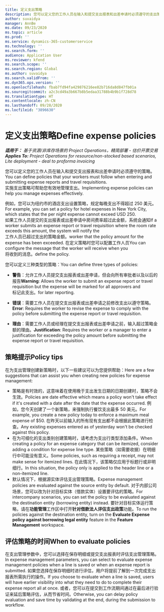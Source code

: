 ```yaml
---
title: 定义支出策略
description: 您可以定义您的工作人员在输入和提交支出报表和出差申请时必须遵守的支出策略。
author: suvaidya
manager: AnnBe
ms.date: 09/23/2020
ms.topic: article
ms.prod: ''
ms.service: dynamics-365-customerservice
ms.technology: ''
ms.search.form: ''
audience: Application User
ms.reviewer: kfend
ms.search.scope: ''
ms.search.region: Global
ms.author: suvaidya
ms.search.validFrom: ''
ms.dyn365.ops.version: ''
ms.openlocfilehash: fbab7fd94fa429876216ee82b716da8d847fb01a
ms.sourcegitcommit: a2c3cd49a3b667b8b5edaa31788b4b9b1f728d78
ms.translationtype: HT
ms.contentlocale: zh-CN
ms.lasthandoff: 09/28/2020
ms.locfileid: "3896630"
---
```

# <a name="define-expense-policies"></a><span data-ttu-id="90f80-103">定义支出策略</span><span class="sxs-lookup"><span data-stu-id="90f80-103">Define expense policies</span></span>

<span data-ttu-id="90f80-104">_**适用于：** 基于资源/非库存场景的 Project Operations，精简部署 - 估价开票交易_</span><span class="sxs-lookup"><span data-stu-id="90f80-104">_**Applies To:** Project Operations for resource/non-stocked based scenarios, Lite deployment - deal to proforma invoicing_</span></span>

<span data-ttu-id="90f80-105">您可以定义您的工作人员在输入和提交支出报表和出差申请时必须遵守的策略。</span><span class="sxs-lookup"><span data-stu-id="90f80-105">You can define policies that your workers must follow when entering and submitting expense reports and travel requisitions.</span></span>         
<span data-ttu-id="90f80-106">实施支出策略可帮助您有效地管理支出。</span><span class="sxs-lookup"><span data-stu-id="90f80-106">Implementing expense policies can help you manage expenses effectively.</span></span>         

<span data-ttu-id="90f80-107">例如，您可以为纽约市的酒店支出设置策略，规定每晚支出不得超过 250 美元。</span><span class="sxs-lookup"><span data-stu-id="90f80-107">For example, you can set a policy for hotel expenses in New York City, which states that the per night expense cannot exceed USD 250.</span></span>       
<span data-ttu-id="90f80-108">如果工作人员提交的支出报表或出差申请中房间费率超过此金额，系统会通知</span><span class="sxs-lookup"><span data-stu-id="90f80-108">If a worker submits an expense report or travel requisition where the room rate exceeds this amount, the system will notify the</span></span>         
<span data-ttu-id="90f80-109">工作人员已超过支出的策略金额。</span><span class="sxs-lookup"><span data-stu-id="90f80-109">worker that the policy amount for the expense has been exceeded.</span></span> <span data-ttu-id="90f80-110">在定义策略时您可以配置工作人员</span><span class="sxs-lookup"><span data-stu-id="90f80-110">You can configure the message that the worker will receive when you</span></span>        
<span data-ttu-id="90f80-111">将收到的消息。</span><span class="sxs-lookup"><span data-stu-id="90f80-111">define the policy.</span></span>      
        
<span data-ttu-id="90f80-112">您可以定义三种类型的策略：</span><span class="sxs-lookup"><span data-stu-id="90f80-112">You can define three types of policies:</span></span>         
        
- <span data-ttu-id="90f80-113">**警告**：允许工作人员提交支出报表或出差申请，但会向所有审批者以及以后的报告</span><span class="sxs-lookup"><span data-stu-id="90f80-113">**Warning**: Allows the worker to submit an expense report or travel requisition but the expense will be marked for all approvers and</span></span>         
  <span data-ttu-id="90f80-114">标记此支出。</span><span class="sxs-lookup"><span data-stu-id="90f80-114">for later reporting.</span></span>        

- <span data-ttu-id="90f80-115">**错误**：需要工作人员在提交支出报表或出差申请之前修改支出以遵守策略。</span><span class="sxs-lookup"><span data-stu-id="90f80-115">**Error**: Requires the worker to revise the expense to comply with the policy before submitting the expense report or travel requisition.</span></span>        
 
 - <span data-ttu-id="90f80-116">**理由**：需要工作人员或经理在提交支出报表或出差申请之前，输入超过策略金额的理由。</span><span class="sxs-lookup"><span data-stu-id="90f80-116">**Justification**: Requires the worker or a manager to enter a justification for exceeding the policy amount before submitting the expense report or travel requisition.</span></span>        

## <a name="policy-tips"></a><span data-ttu-id="90f80-117">策略提示</span><span class="sxs-lookup"><span data-stu-id="90f80-117">Policy tips</span></span>
<span data-ttu-id="90f80-118">在为支出管理创建新策略时，以下一些建议可以为您提供帮助：</span><span class="sxs-lookup"><span data-stu-id="90f80-118">Here are a few suggestions that can assist you when creating new policies for expense management:</span></span> 

- <span data-ttu-id="90f80-119">策略是有时效的，这意味着在使用晚于支出发生日期的日期创建时，策略不会生效。</span><span class="sxs-lookup"><span data-stu-id="90f80-119">Policies are date effective which means a policy won't take effect if it's created with a date after the date that the expense occurred.</span></span> <span data-ttu-id="90f80-120">例如，您今天创建了一个新策略，来强制执行餐饮支出最多 50 美元。</span><span class="sxs-lookup"><span data-stu-id="90f80-120">For example, you create a new policy today to enforce a maximum meal expense of $50.</span></span> <span data-ttu-id="90f80-121">在昨天以前输入的所有现有支出都不会根据此策略进行检查。</span><span class="sxs-lookup"><span data-stu-id="90f80-121">Any existing expenses entered as of yesterday won't be checked against this policy.</span></span>
- <span data-ttu-id="90f80-122">在为可细化的支出类别创建策略时，请考虑为支出行类型添加条件。</span><span class="sxs-lookup"><span data-stu-id="90f80-122">When creating a policy for an expense category that can be itemized, consider adding a condition for expense line type.</span></span> <span data-ttu-id="90f80-123">某些策略（如需要收据）在明细行中可能没有意义。</span><span class="sxs-lookup"><span data-stu-id="90f80-123">Some policies, such as requiring a receipt, may not make sense for itemized lines.</span></span> <span data-ttu-id="90f80-124">在此情况下，该策略仅应用于标题行或非明细行。</span><span class="sxs-lookup"><span data-stu-id="90f80-124">In this situation, the policy only is applied to the header line or a non-itemized line.</span></span> 
- <span data-ttu-id="90f80-125">默认情况下，根据源实体评估支出管理策略。</span><span class="sxs-lookup"><span data-stu-id="90f80-125">Expense management policies are evaluated against the source entity by default.</span></span> <span data-ttu-id="90f80-126">对于内部公司场景，您可以改为针对目标实体（借款实体）设置要评估的策略。</span><span class="sxs-lookup"><span data-stu-id="90f80-126">For intercompany scenarios, you can set the policy to be evaluated against the destination entity (borrowing entity) instead.</span></span> <span data-ttu-id="90f80-127">要针对目标实体运行策略，请在**功能管理**工作区中打开**针对借款法人评估支出政策**功能。</span><span class="sxs-lookup"><span data-stu-id="90f80-127">To run the policies against the destination entity, turn on the **Evaluate Expense policy against borrowing legal entity** feature in the **Feature Management** workspace.</span></span>

## <a name="when-to-evaluate-policies"></a><span data-ttu-id="90f80-128">评估策略的时间</span><span class="sxs-lookup"><span data-stu-id="90f80-128">When to evaluate policies</span></span>

<span data-ttu-id="90f80-129">在支出管理参数中，您可以选择在保存明细或提交支出报表时评估支出管理策略。</span><span class="sxs-lookup"><span data-stu-id="90f80-129">In expense management parameters, you can select to evaluate expense management policies when a line is saved or when an expense report is submitted.</span></span> <span data-ttu-id="90f80-130">如果您选择在保存明细时进行评估，用户将提前了解到一次完成支出报表所需执行的操作。</span><span class="sxs-lookup"><span data-stu-id="90f80-130">If you choose to evaluate when a line is saved, users will have earlier visibility into what they need to do to complete their expense report all at once.</span></span> <span data-ttu-id="90f80-131">或者，您可以在提交到工作流期间通过在最后进行验证来延后策略评估，从而节省时间。</span><span class="sxs-lookup"><span data-stu-id="90f80-131">Otherwise, you can delay policy evaluation and save time by validating at the end, during the submission to workflow.</span></span>
